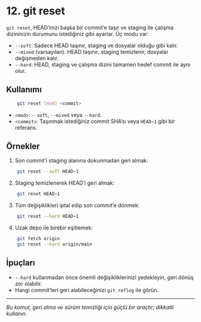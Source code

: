 # 12. git reset

`git reset`, HEAD’inizi başka bir commit’e taşır ve staging ile çalışma dizininizin durumunu istediğiniz gibi ayarlar. Üç modu var:

- `--soft`: Sadece HEAD taşınır, staging ve dosyalar olduğu gibi kalır.
- `--mixed` (varsayılan): HEAD taşınır, staging temizlenir, dosyalar değişmeden kalır.
- `--hard`: HEAD, staging ve çalışma dizini tamamen hedef commit ile aynı olur.

## Kullanımı
```bash
    git reset [mod] <commit>
```
- `<mod>`: `--soft`, `--mixed` veya `--hard`.
- `<commit>`: Taşınmak istediğiniz commit SHA’sı veya `HEAD~1` gibi bir referans.

## Örnekler
1. Son commit’i staging alanına dokunmadan geri almak:
```bash
    git reset --soft HEAD~1
```
2. Staging temizlenerek HEAD’i geri almak:
```bash
    git reset HEAD~1
```
3. Tüm değişiklikleri iptal edip son commit’e dönmek:
```bash
    git reset --hard HEAD~1
```
4. Uzak depo ile birebir eşitlemek:
```bash
    git fetch origin
    git reset --hard origin/main
```

## İpuçları
- `--hard` kullanmadan önce önemli değişikliklerinizi yedekleyin, geri dönüş zor olabilir.
- Hangi commit’leri geri alabileceğinizi `git reflog` ile görün.

---
_Bu komut, geri alma ve sürüm temizliği için güçlü bir araçtır; dikkatli kullanın._
